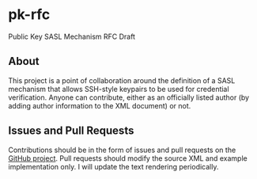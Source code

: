# pk-rfc
Public Key SASL Mechanism RFC Draft

## About

This project is a point of collaboration around the definition of a SASL mechanism that allows SSH-style keypairs to be used for credential verification.  Anyone can contribute, either as an officially listed author (by adding author information to the XML document) or not.

## Issues and Pull Requests

Contributions should be in the form of issues and pull requests on the [GitHub project](https://github.com/dmlloyd/pk-rfc).  Pull requests should modify the source XML and example implementation only.  I will update the text rendering periodically.

